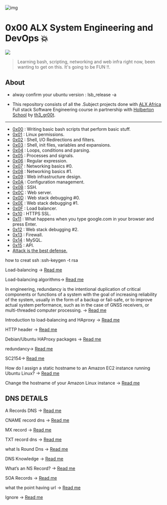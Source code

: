 ![img](https://assets.imaginablefutures.com/media/images/ALX_Logo.max-200x150.png)

# 0x00 ALX System Engineering and DevOps 💥

![](https://www.codemotion.com/magazine/wp-content/uploads/2020/09/devops-1024x527.png)

>Learning bash, scripting, networking and web infra right now, been wanting to get on this. It's going to be FUN !!.

## About

- alway confirm your ubuntu version : lsb_release -a

- This repository consists of all the .Subject projects done with [ALX Africa](https://www.alxafrica.com/) Full stack Software Engineering course in partnership with [Holberton School](https://www.holbertonschool.com/) by [th3\_gr00t](https://th3-gr00t.tk/).

---

- [0x00](./0x00-shell_basics) : Writing basic bash scripts that perform basic stuff.
- [0x01](./0x01-shell_permissions) : Linux permissions.
- [0x02](./0x02-shell_redirections) : Shell, I/O Redirections and filters.
- [0x03](./0x03-shell_variables_expansions) : Shell, init files, variables and expansions.
- [0x04](./0x04-loops_conditions_and_parsing) : Loops, conditions and parsing.
- [0x05](./0x05-processes_and_signals) : Processes and signals.
- [0x06](./0x06-regular_expressions) : Regular expression.
- [0x07](./0x07-networking_basics) : Networking basics #0.
- [0x08](./0x08-networking_basics_2) : Networking basics #1.
- [0x09](./0x09-web_infrastructure_design) : Web infrastructure design.
- [0x0A](./0x0A-configuration_management) : Configuration management.
- [0x0B](./0x0B-ssh) : SSH.
- [0x0C](./0x0C-web_server) : Web server.
- [0x0D](./0x0D-web_stack_debugging_0) : Web stack debugging #0.
- [0x0E](./0x0E-web_stack_debugging_1) : Web stack debugging #1.
- [0x0F](./0x0F-load_balancer) : Load balancer.
- [0x10](./0x10-https_ssl) : HTTPS SSL.
- [0x11](./0x11-what_happens_when_your_type_google_com_in_your_browser_and_press_enter) : What happens when you type google.com in your browser and press Enter.
- [0x12](./0x12-web_stack_debugging_2) : Web stack debugging #2.
- [0x13](./0x13-firewall) : Firewall.
- [0x14](./0x14-mysql) : MySQL.
- [0x15](./0x15-api) : API.
- [Attack is the best defense.](./attack_is_the_best_defense)

how to creat ssh :ssh-keygen -t rsa

Load-balancing -> [Read me](https://www.thegeekstuff.com/2016/01/load-balancer-intro/)

Load-balancing algorithms-> [Read me](https://community.f5.com/t5/technical-articles/intro-to-load-balancing-for-developers-the-algorithms/ta-p/273759)

In engineering, redundancy is the intentional duplication of critical components or functions of a system with the goal of increasing reliability of the system, usually in the form of a backup or fail-safe, or to improve actual system performance, such as in the case of GNSS receivers, or multi-threaded computer processing. -> [Read me](https://en.wikipedia.org/wiki/Redundancy_%28engineering%29)

Introduction to load-balancing and HAproxy -> [Read me](https://www.digitalocean.com/community/tutorials/an-introduction-to-haproxy-and-load-balancing-concepts)

HTTP header -> [Read me](https://www.techopedia.com/definition/27178/http-header)

Debian/Ubuntu HAProxy packages -> [Read me](https://haproxy.debian.net/)

redundancy-> [Read me](https://github.com/koalaman/shellcheck/wiki/Ignore)

SC2154-> [Read me](https://github.com/koalaman/shellcheck/wiki/SC2154)

How do I assign a static hostname to an Amazon EC2 instance running Ubuntu Linux? -> [Read me](https://repost.aws/knowledge-center/linux-static-hostname)

Change the hostname of your Amazon Linux instance -> [Read me](https://docs.aws.amazon.com/AWSEC2/latest/UserGuide/set-hostname.html)

## DNS DETAILS

A Records DNS -> [Read me](https://support.dnsimple.com/articles/a-record/)

CNAME record dns -> [Read me](https://en.wikipedia.org/wiki/CNAME_record)

MX record
 -> [Read me](https://en.wikipedia.org/wiki/MX_record)

TXT record dns -> [Read me](https://en.wikipedia.org/wiki/TXT_record)

what ls Round Dns  -> [Read me](https://www.dnsknowledge.com/whatis/round-robin-dns/)

DNS Knowledge  -> [Read me](https://www.dnsknowledge.com/whatis/round-robin-dns/)

What’s an NS Record? -> [Read me](https://support.dnsimple.com/articles/ns-record/)

SOA Records  -> [Read me](https://support.dnsimple.com/articles/soa-record/)

what the point having url  -> [Read me](https://serverfault.com/questions/145777/what-s-the-point-in-having-www-in-a-url)

Ignore  -> [Read me]()
